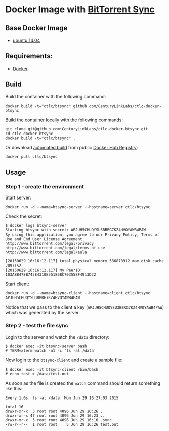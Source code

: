 # Docker Image with [BitTorrent Sync](https://www.getsync.com/)

## Base Docker Image

- [ubuntu:14.04](https://registry.hub.docker.com/_/ubuntu/)

## Requirements:

- [Docker](http://www.docker.com/)

## Build

Build the container with the following command:

    docker build -t="ctlc/btsync" github.com/CenturyLinkLabs/ctlc-docker-btsync

Build the container locally with the following commands:

    git clone git@github.com:CenturyLinkLabs/ctlc-docker-btsync.git
    cd ctlc-docker-btsync
    docker build -t="ctlc/btsync" .

Or download [automated build](https://registry.hub.docker.com/u/ctlc/btsync/) from public [Docker Hub Registry](https://registry.hub.docker.com/):

    docker pull ctlc/btsync

## Usage

### Step 1 - create the environment

Start server:

    docker run -d --name=btsync-server --hostname=server ctlc/btsync       

Check the secret:

    $ docker logs btsync-server
    Starting btsync with secret: APJUH5CHUQYSU3BBRG7KZ4HVOYAWB4PAW
    By using this application, you agree to our Privacy Policy, Terms of Use and End User License Agreement.
    http://www.bittorrent.com/legal/privacy
    http://www.bittorrent.com/legal/terms-of-use
    http://www.bittorrent.com/legal/eula

    [20150629 16:16:12.117] total physical memory 536870912 max disk cache 2097152
    [20150629 16:16:12.117] My PeerID: 103ABB47EB745E4310E55186BC703558F4913D22

Start client:

    docker run -d --name=btsync-client --hostname=client ctlc/btsync APJUH5CHUQYSU3BBRG7KZ4HVOYAWB4PAW

Notice that we pass to the client a key (`APJUH5CHUQYSU3BBRG7KZ4HVOYAWB4PAW`) which was generated by the server.

### Step 2 - test the file sync

Login to the server and watch the `/data` directory:

    $ docker exec -it btsync-server bash 
    # TERM=xterm watch -n1 -c 'ls -al /data'

Now login to the `btsync-client` and create a sample file:

    $ docker exec -it btsync-client /bin/bash
    # echo test > /data/test.out

As soon as the file is created the `watch` command should return something like this:

    Every 1.0s: ls -al /data  Mon Jun 29 16:27:03 2015

    total 16
    drwxr-xr-x  3 root root 4096 Jun 29 16:26 .
    drwxr-xr-x 47 root root 4096 Jun 29 16:23 ..
    drwxr-xr-x  3 root root 4096 Jun 29 16:16 .sync
    -rw-r--r--  1 root root    5 Jun 29 16:26 test.out